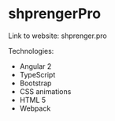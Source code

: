# shprengerPro


Link to website: shprenger.pro

Technologies: 
- Angular 2
- TypeScript
- Bootstrap
- CSS animations
- HTML 5
- Webpack